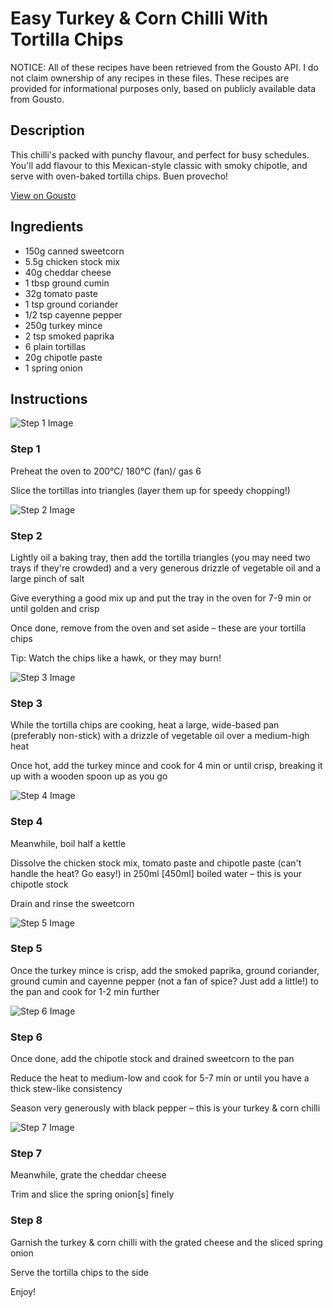 # Easy Turkey & Corn Chilli With Tortilla Chips

NOTICE: All of these recipes have been retrieved from the Gousto API. I do not claim ownership of any recipes in these files. These recipes are provided for informational purposes only, based on publicly available data from Gousto.

## Description

This chilli's packed with punchy flavour, and perfect for busy schedules. You'll add flavour to this Mexican-style classic with smoky chipotle, and serve with oven-baked tortilla chips. Buen provecho! 

[View on Gousto](https://www.gousto.co.uk/recipes/cookbook/easy-pork-corn-chilli-with-tortilla-chips)

## Ingredients

- 150g canned sweetcorn
- 5.5g chicken stock mix 
- 40g cheddar cheese
- 1 tbsp ground cumin
- 32g tomato paste 
- 1 tsp ground coriander
- 1/2 tsp cayenne pepper
- 250g turkey mince
- 2 tsp smoked paprika
- 6 plain tortillas
- 20g chipotle paste 
- 1 spring onion 

## Instructions

![Step 1 Image](https://production-media.gousto.co.uk/cms/recipe-step-image/1673.-step-1-x200.jpg)

### Step 1

Preheat the oven to 200°C/ 180°C (fan)/ gas 6

Slice the tortillas into triangles (layer them up for speedy chopping!)

![Step 2 Image](https://production-media.gousto.co.uk/cms/recipe-step-image/1673.-step-2-x200.jpg)

### Step 2

Lightly oil a baking tray, then add the tortilla triangles (you may need two trays if they're crowded) and a very generous drizzle of vegetable oil and a large pinch of salt

Give everything a good mix up and put the tray in the oven for 7-9 min or until golden and crisp

Once done, remove from the oven and set aside – these are your tortilla chips

Tip: Watch the chips like a hawk, or they may burn!

![Step 3 Image](https://production-media.gousto.co.uk/cms/recipe-step-image/1673.-step-3-x200.jpg)

### Step 3

While the tortilla chips are cooking, heat a large, wide-based pan (preferably non-stick) with a drizzle of vegetable oil over a medium-high heat

Once hot, add the turkey mince and cook for 4 min or until crisp, breaking it up with a wooden spoon up as you go

![Step 4 Image](https://production-media.gousto.co.uk/cms/recipe-step-image/1673.-step-4-x200.jpg)

### Step 4

Meanwhile, boil half a kettle

Dissolve the chicken stock mix, tomato paste and chipotle paste (can't handle the heat? Go easy!) in 250ml <span class="text-danger">[450ml]</span> boiled water – this is your chipotle stock

Drain and rinse the sweetcorn

![Step 5 Image](https://production-media.gousto.co.uk/cms/recipe-step-image/1673.-step-5-x200.jpg)

### Step 5

Once the turkey mince is crisp, add the smoked paprika, ground coriander, ground cumin and cayenne pepper (not a fan of spice? Just add a little!) to the pan and cook for 1-2 min further

![Step 6 Image](https://production-media.gousto.co.uk/cms/recipe-step-image/1673.-step-6-x200.jpg)

### Step 6

Once done, add the chipotle stock and drained sweetcorn to the pan

Reduce the heat to medium-low and cook for 5-7 min or until you have a thick stew-like consistency

Season very generously with black pepper – this is your turkey & corn chilli

![Step 7 Image](https://production-media.gousto.co.uk/cms/recipe-step-image/1673.-step-7-x200.jpg)

### Step 7

Meanwhile, grate the cheddar cheese

Trim and slice the spring onion<span class="text-danger">[s]</span> finely

### Step 8

Garnish the turkey & corn chilli with the grated cheese and the sliced spring onion

Serve the tortilla chips to the side

Enjoy!

